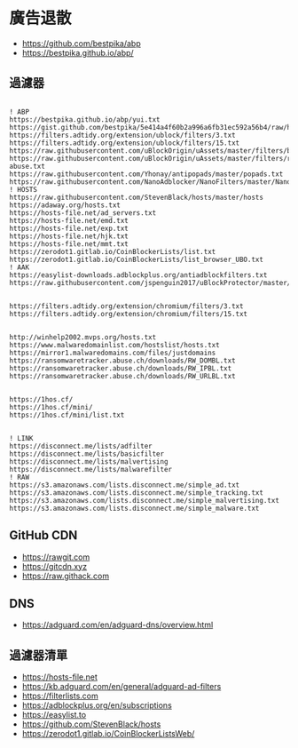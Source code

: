 # 廣告退散

- <https://github.com/bestpika/abp>
- <https://bestpika.github.io/abp/>

## 過濾器

```list

! ABP
https://bestpika.github.io/abp/yui.txt
https://gist.github.com/bestpika/5e414a4f60b2a996a6fb31ec592a56b4/raw/hide.txt
https://filters.adtidy.org/extension/ublock/filters/3.txt
https://filters.adtidy.org/extension/ublock/filters/15.txt
https://raw.githubusercontent.com/uBlockOrigin/uAssets/master/filters/badware.txt
https://raw.githubusercontent.com/uBlockOrigin/uAssets/master/filters/resource-abuse.txt
https://raw.githubusercontent.com/Yhonay/antipopads/master/popads.txt
https://raw.githubusercontent.com/NanoAdblocker/NanoFilters/master/NanoFilters/NanoTimer.txt
! HOSTS
https://raw.githubusercontent.com/StevenBlack/hosts/master/hosts
https://adaway.org/hosts.txt
https://hosts-file.net/ad_servers.txt
https://hosts-file.net/emd.txt
https://hosts-file.net/exp.txt
https://hosts-file.net/hjk.txt
https://hosts-file.net/mmt.txt
https://zerodot1.gitlab.io/CoinBlockerLists/list.txt
https://zerodot1.gitlab.io/CoinBlockerLists/list_browser_UBO.txt
! AAK
https://easylist-downloads.adblockplus.org/antiadblockfilters.txt
https://raw.githubusercontent.com/jspenguin2017/uBlockProtector/master/uBlockProtectorList.txt

```

```list

https://filters.adtidy.org/extension/chromium/filters/3.txt
https://filters.adtidy.org/extension/chromium/filters/15.txt

```

```list

http://winhelp2002.mvps.org/hosts.txt
https://www.malwaredomainlist.com/hostslist/hosts.txt
https://mirror1.malwaredomains.com/files/justdomains
https://ransomwaretracker.abuse.ch/downloads/RW_DOMBL.txt
https://ransomwaretracker.abuse.ch/downloads/RW_IPBL.txt
https://ransomwaretracker.abuse.ch/downloads/RW_URLBL.txt

```

```list

https://1hos.cf/
https://1hos.cf/mini/
https://1hos.cf/mini/list.txt

```

```list

! LINK
https://disconnect.me/lists/adfilter
https://disconnect.me/lists/basicfilter
https://disconnect.me/lists/malvertising
https://disconnect.me/lists/malwarefilter
! RAW
https://s3.amazonaws.com/lists.disconnect.me/simple_ad.txt
https://s3.amazonaws.com/lists.disconnect.me/simple_tracking.txt
https://s3.amazonaws.com/lists.disconnect.me/simple_malvertising.txt
https://s3.amazonaws.com/lists.disconnect.me/simple_malware.txt

```

## GitHub CDN

- <https://rawgit.com>
- <https://gitcdn.xyz>
- <https://raw.githack.com>

## DNS

- <https://adguard.com/en/adguard-dns/overview.html>

## 過濾器清單

- <https://hosts-file.net>
- <https://kb.adguard.com/en/general/adguard-ad-filters>
- <https://filterlists.com>
- <https://adblockplus.org/en/subscriptions>
- <https://easylist.to>
- <https://github.com/StevenBlack/hosts>
- <https://zerodot1.gitlab.io/CoinBlockerListsWeb/>
